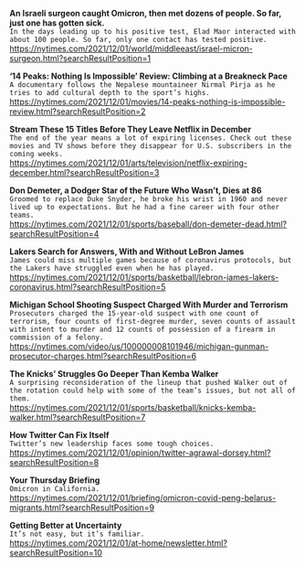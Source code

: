 **An Israeli surgeon caught Omicron, then met dozens of people. So far, just one has gotten sick.**\
`In the days leading up to his positive test, Elad Maor interacted with about 100 people. So far, only one contact has tested positive.`\
https://nytimes.com/2021/12/01/world/middleeast/israel-micron-surgeon.html?searchResultPosition=1

**‘14 Peaks: Nothing Is Impossible’ Review: Climbing at a Breakneck Pace**\
`A documentary follows the Nepalese mountaineer Nirmal Pirja as he tries to add cultural depth to the sport’s highs.`\
https://nytimes.com/2021/12/01/movies/14-peaks-nothing-is-impossible-review.html?searchResultPosition=2

**Stream These 15 Titles Before They Leave Netflix in December**\
`The end of the year means a lot of expiring licenses. Check out these movies and TV shows before they disappear for U.S. subscribers in the coming weeks.`\
https://nytimes.com/2021/12/01/arts/television/netflix-expiring-december.html?searchResultPosition=3

**Don Demeter, a Dodger Star of the Future Who Wasn’t, Dies at 86**\
`Groomed to replace Duke Snyder, he broke his wrist in 1960 and never lived up to expectations. But he had a fine career with four other teams.`\
https://nytimes.com/2021/12/01/sports/baseball/don-demeter-dead.html?searchResultPosition=4

**Lakers Search for Answers, With and Without LeBron James**\
`James could miss multiple games because of coronavirus protocols, but the Lakers have struggled even when he has played.`\
https://nytimes.com/2021/12/01/sports/basketball/lebron-james-lakers-coronavirus.html?searchResultPosition=5

**Michigan School Shooting Suspect Charged With Murder and Terrorism**\
`Prosecutors charged the 15-year-old suspect with one count of terrorism, four counts of first-degree murder, seven counts of assault with intent to murder and 12 counts of possession of a firearm in commission of a felony.`\
https://nytimes.com/video/us/100000008101946/michigan-gunman-prosecutor-charges.html?searchResultPosition=6

**The Knicks’ Struggles Go Deeper Than Kemba Walker**\
`A surprising reconsideration of the lineup that pushed Walker out of the rotation could help with some of the team’s issues, but not all of them.`\
https://nytimes.com/2021/12/01/sports/basketball/knicks-kemba-walker.html?searchResultPosition=7

**How Twitter Can Fix Itself**\
`Twitter’s new leadership faces some tough choices.`\
https://nytimes.com/2021/12/01/opinion/twitter-agrawal-dorsey.html?searchResultPosition=8

**Your Thursday Briefing**\
`Omicron in California.`\
https://nytimes.com/2021/12/01/briefing/omicron-covid-peng-belarus-migrants.html?searchResultPosition=9

**Getting Better at Uncertainty**\
`It’s not easy, but it’s familiar.`\
https://nytimes.com/2021/12/01/at-home/newsletter.html?searchResultPosition=10

